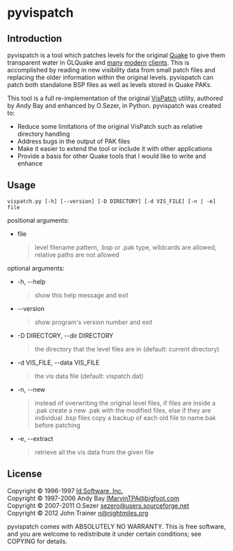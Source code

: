 # pyvispatch

## Introduction

pyvispatch is a tool which patches levels for the original
[Quake](https://en.wikipedia.org/wiki/Quake_(video_game)) to give them
transparent water in GLQuake and [many](http://ezquake.sourceforge.net/)
[modern](http://quakeone.com/proquake/) [clients](http://icculus.org/twilight/darkplaces/). This is accomplished by
reading in new visibility data from small patch files and replacing the older
information within the original levels. pyvispatch can patch both standalone BSP files as well as levels stored in Quake PAKs.

This tool is a full re-implementation of the original
[VisPatch](http://vispatch.sourceforge.net/) utility, authored by Andy Bay and
enhanced by O.Sezer, in Python. pyvispatch was created to:
* Reduce some limitations of the original VisPatch such as relative directory handling
* Address bugs in the output of PAK files
* Make it easier to extend the tool or include it with other applications
* Provide a basis for other Quake tools that I would like to write and enhance

## Usage

`vispatch.py [-h] [--version] [-D DIRECTORY] [-d VIS_FILE] [-n | -e] file`

positional arguments:

*	file
	> level filename pattern, .bsp or .pak type, wildcards
	> are allowed, relative paths are not allowed

optional arguments:

*	-h, --help
	> show this help message and exit
	
*	--version
	> show program's version number and exit
	
*	-D DIRECTORY, --dir DIRECTORY
	> the directory that the level files are in (default: current directory)
	
*	-d VIS_FILE, --data VIS_FILE
	> the vis data file (default: vispatch.dat)
	
*	-n, --new
	> instead of overwriting the original level files, if files are inside a
	> .pak create a new .pak with the modified files, else if they are
	> individual .bsp files copy a backup of each old file to name.bak before
	> patching
	
*	-e, --extract
	> retrieve all the vis data from the given file

## License

Copyright &copy; 1996-1997 [Id Software, Inc.](http://www.idsoftware.com/)  
Copyright &copy; 1997-2006 Andy Bay <IMarvinTPA@bigfoot.com>  
Copyright &copy; 2007-2011 O.Sezer <sezero@users.sourceforge.net>  
Copyright &copy; 2012 John Trainer <n@nightmiles.org>

pyvispatch comes with ABSOLUTELY NO WARRANTY. This is free software, and you
are welcome to redistribute it under certain conditions; see COPYING for
details.